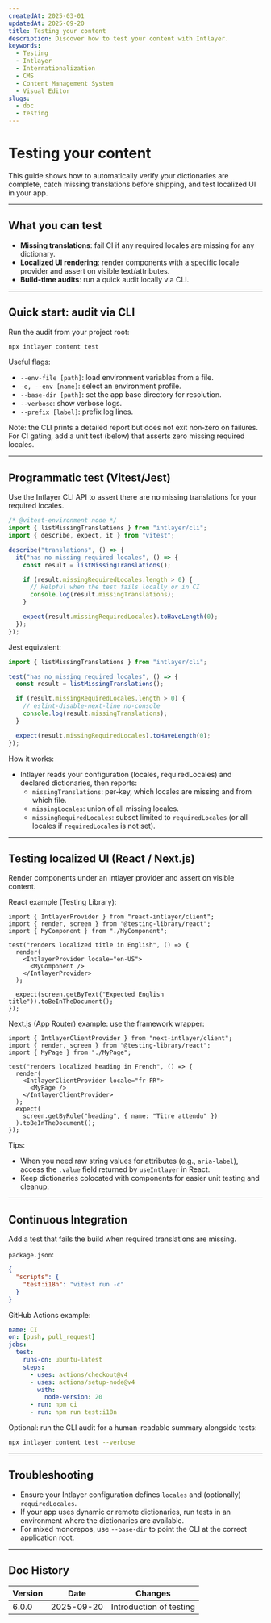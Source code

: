 ```yaml
---
createdAt: 2025-03-01
updatedAt: 2025-09-20
title: Testing your content
description: Discover how to test your content with Intlayer.
keywords:
  - Testing
  - Intlayer
  - Internationalization
  - CMS
  - Content Management System
  - Visual Editor
slugs:
  - doc
  - testing
---
```


# Testing your content

This guide shows how to automatically verify your dictionaries are complete, catch missing translations before shipping, and test localized UI in your app.

---

## What you can test

- **Missing translations**: fail CI if any required locales are missing for any dictionary.
- **Localized UI rendering**: render components with a specific locale provider and assert on visible text/attributes.
- **Build-time audits**: run a quick audit locally via CLI.

---

## Quick start: audit via CLI

Run the audit from your project root:

```bash
npx intlayer content test
```

Useful flags:

- `--env-file [path]`: load environment variables from a file.
- `-e, --env [name]`: select an environment profile.
- `--base-dir [path]`: set the app base directory for resolution.
- `--verbose`: show verbose logs.
- `--prefix [label]`: prefix log lines.

Note: the CLI prints a detailed report but does not exit non‑zero on failures. For CI gating, add a unit test (below) that asserts zero missing required locales.

---

## Programmatic test (Vitest/Jest)

Use the Intlayer CLI API to assert there are no missing translations for your required locales.

```ts
/* @vitest-environment node */
import { listMissingTranslations } from "intlayer/cli";
import { describe, expect, it } from "vitest";

describe("translations", () => {
  it("has no missing required locales", () => {
    const result = listMissingTranslations();

    if (result.missingRequiredLocales.length > 0) {
      // Helpful when the test fails locally or in CI
      console.log(result.missingTranslations);
    }

    expect(result.missingRequiredLocales).toHaveLength(0);
  });
});
```

Jest equivalent:

```ts
import { listMissingTranslations } from "intlayer/cli";

test("has no missing required locales", () => {
  const result = listMissingTranslations();

  if (result.missingRequiredLocales.length > 0) {
    // eslint-disable-next-line no-console
    console.log(result.missingTranslations);
  }

  expect(result.missingRequiredLocales).toHaveLength(0);
});
```

How it works:

- Intlayer reads your configuration (locales, requiredLocales) and declared dictionaries, then reports:
  - `missingTranslations`: per‑key, which locales are missing and from which file.
  - `missingLocales`: union of all missing locales.
  - `missingRequiredLocales`: subset limited to `requiredLocales` (or all locales if `requiredLocales` is not set).

---

## Testing localized UI (React / Next.js)

Render components under an Intlayer provider and assert on visible content.

React example (Testing Library):

```tsx
import { IntlayerProvider } from "react-intlayer/client";
import { render, screen } from "@testing-library/react";
import { MyComponent } from "./MyComponent";

test("renders localized title in English", () => {
  render(
    <IntlayerProvider locale="en-US">
      <MyComponent />
    </IntlayerProvider>
  );

  expect(screen.getByText("Expected English title")).toBeInTheDocument();
});
```

Next.js (App Router) example: use the framework wrapper:

```tsx
import { IntlayerClientProvider } from "next-intlayer/client";
import { render, screen } from "@testing-library/react";
import { MyPage } from "./MyPage";

test("renders localized heading in French", () => {
  render(
    <IntlayerClientProvider locale="fr-FR">
      <MyPage />
    </IntlayerClientProvider>
  );
  expect(
    screen.getByRole("heading", { name: "Titre attendu" })
  ).toBeInTheDocument();
});
```

Tips:

- When you need raw string values for attributes (e.g., `aria-label`), access the `.value` field returned by `useIntlayer` in React.
- Keep dictionaries colocated with components for easier unit testing and cleanup.

---

## Continuous Integration

Add a test that fails the build when required translations are missing.

`package.json`:

```json
{
  "scripts": {
    "test:i18n": "vitest run -c"
  }
}
```

GitHub Actions example:

```yaml
name: CI
on: [push, pull_request]
jobs:
  test:
    runs-on: ubuntu-latest
    steps:
      - uses: actions/checkout@v4
      - uses: actions/setup-node@v4
        with:
          node-version: 20
      - run: npm ci
      - run: npm run test:i18n
```

Optional: run the CLI audit for a human-readable summary alongside tests:

```bash
npx intlayer content test --verbose
```

---

## Troubleshooting

- Ensure your Intlayer configuration defines `locales` and (optionally) `requiredLocales`.
- If your app uses dynamic or remote dictionaries, run tests in an environment where the dictionaries are available.
- For mixed monorepos, use `--base-dir` to point the CLI at the correct application root.

---

## Doc History

| Version | Date       | Changes                 |
| ------- | ---------- | ----------------------- |
| 6.0.0   | 2025-09-20 | Introduction of testing |
